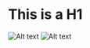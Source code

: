  This is a H1
 ============

 ![Alt text](http://file2.nocutnews.co.kr/newsroom/image/2018/03/20/20180320181628448661_0_750_1238.jpg)
 ![Alt text](http://img.danawa.com/cp_images/service/79/3612045/249cd1e4.jpg)
